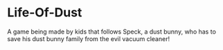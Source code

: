 # Life-Of-Dust
A game being made by kids that follows Speck, a dust bunny, who has to save his dust bunny family from the evil vacuum cleaner!
